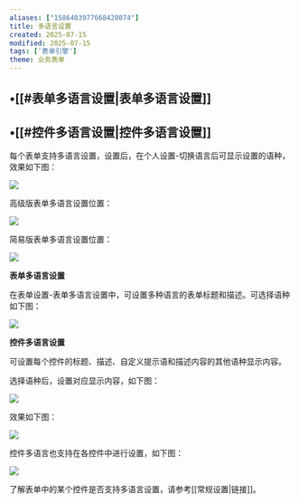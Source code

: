 ```yaml
---
aliases: ["1586403977668428074"]
title: 多语言设置
created: 2025-07-15
modified: 2025-07-15
tags: ['表单引擎']
theme: 业务表单
---
```


## •[[#表单多语言设置|表单多语言设置]]

## •[[#控件多语言设置|控件多语言设置]]

每个表单支持多语言设置，设置后，在个人设置-切换语言后可显示设置的语种，效果如下图：

![](b63a7c4074f60602412167d49369ff42.jpg)

高级版表单多语言设置位置：

![](432014b11030e34fe58ac3672156ebe6.jpg)

简易版表单多语言设置位置：

![](f3d7a4df429a1d246a80d1c076403456.jpg)

**表单多语言设置**

在表单设置-表单多语言设置中，可设置多种语言的表单标题和描述。可选择语种如下图：

![](344ddf833b71aeca446174aa65768f1f.jpg)

**控件多语言设置**

可设置每个控件的标题、描述、自定义提示语和描述内容的其他语种显示内容。

选择语种后，设置对应显示内容，如下图：

![](2259839cef3965f7044faa1461a31dc6.jpg)

效果如下图：

![](ce60bd1d3b1b93a6868f5366b2f3d8dd.jpg)

控件多语言也支持在各控件中进行设置，如下图：

![](b769be35bd520626a228d27446aa5719.jpg)

了解表单中的某个控件是否支持多语言设置，请参考[[常规设置|链接]]。